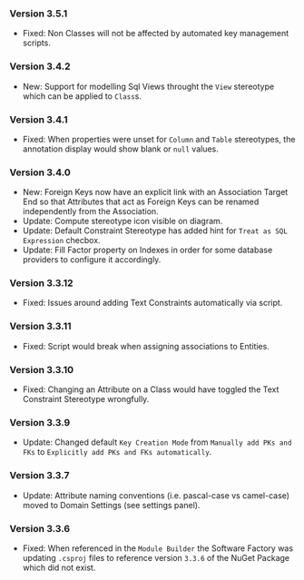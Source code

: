 ### Version 3.5.1

- Fixed: Non Classes will not be affected by automated key management scripts.

### Version 3.4.2

- New: Support for modelling Sql Views throught the `View` stereotype which can be applied to `Class`s.

### Version 3.4.1

- Fixed: When properties were unset for `Column` and `Table` stereotypes, the annotation display would show blank or `null` values.

### Version 3.4.0

- New: Foreign Keys now have an explicit link with an Association Target End so that Attributes that act as Foreign Keys can be renamed independently from the Association.
- Update: Compute stereotype icon visible on diagram.
- Update: Default Constraint Stereotype has added hint for `Treat as SQL Expression` checbox.
- Update: Fill Factor property on Indexes in order for some database providers to configure it accordingly.

### Version 3.3.12

- Fixed: Issues around adding Text Constraints automatically via script.

### Version 3.3.11

- Fixed: Script would break when assigning associations to Entities.

### Version 3.3.10

- Fixed: Changing an Attribute on a Class would have toggled the Text Constraint Stereotype wrongfully.

### Version 3.3.9

- Update: Changed default `Key Creation Mode` from `Manually add PKs and FKs` to `Explicitly add PKs and FKs automatically`.

### Version 3.3.7

- Update: Attribute naming conventions (i.e. pascal-case vs camel-case) moved to Domain Settings (see settings panel).

### Version 3.3.6

- Fixed: When referenced in the `Module Builder` the Software Factory was updating `.csproj` files to reference version `3.3.6` of the NuGet Package which did not exist.
